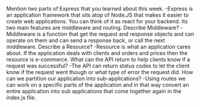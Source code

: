 Mention two parts of Express that you learned about this week.
-Express is  an application framework that sits atop of Node.JS that makes it easier to create web applications. You can think of it as react for your backend.
Its two main features are middleware and routing.
 Describe Middleware?
-Middleware is a function that get the request and response objects and can operate on them and can send a response back, or call the next middleware.
 Describe a Resource?
-Resource is what an application cares about. If the application deals with clients and orders and prices then the resource is e-commerce.
 What can the API return to help clients know if a request was successful?
-The API can return status codes to let the client know if the request went though or what type of error the request did.
 How can we partition our application into sub-applications?
 -Using routes we can work on a specific parts of the application and in that way convert an entire application into sub applications that come together again in the index.js file.